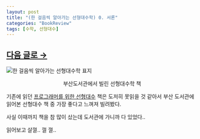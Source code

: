 ```yaml
---
layout: post
title: "(한 걸음씩 알아가는 선형대수학) 0. 서론"
categories: "BookReview"
tags: [수학, 선형대수]
---
```

## [다음 글로 →](https://maizer2.github.io/bookreview/2022/03/26/(한-걸음씩-알아가는-선형대수학)-1.-미정.html)

![한 걸음씩 알아가는 선형대수학 표지](http://image.kyobobook.co.kr/images/book/xlarge/559/x9791156645559.jpg)

<center>부산도서관에서 빌린 선형대수학 책</center>

기존에 읽던 [프로그래머를 위한 선형대수](https://maizer2.github.io/bookreview/2021/07/07/(선형대수)-0.-서론.html) 책은 도저히 못읽을 것 같아서 부산 도서관에 읽어본 선형대수 책 중 가장 좋다고 느껴져 빌려봤다.

사실 이때까지 책을 참 많이 샀는데 도서관에 가니까 다 있었다..

읽어보고 살껄.. 껄 껄.. 
